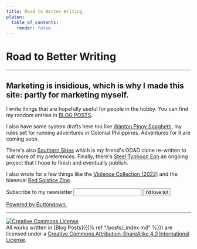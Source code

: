 ```yaml
---
title: Road to Better Writing
platen:
  table_of_contents:
    render: false
---
```


# Road to Better Writing

---

## Marketing is insidious, which is why I made this site: partly for marketing myself.

I write things that are hopefully useful for people in the hobby. You can find my random entries in [BLOG POSTS](posts/_index.md).

I also have some system drafts here too like [Wanton Pinoy Spaghetti](games/wanton-pinoy-spaghetti/_index.md), my rules set for running adventures in Colonial Philippines. Adventures for it are coming soon.

There's also [Southern Skies](games/southern-skies/_index.md) which is my friend's OD&D clone re-written to suit more of my preferences. Finally, there's [Steel Typhoon Eon](games/steel-typhoon-eon/_index.md) an ongoing project that I hope to finish and eventually publish.

I also wrote for a few things like the [Violence Collection (2022)](https://magical-banquet-club.itch.io/violence-jam-fuck-war) and the biannual [Red Solstice Zine](https://redsolstice.itch.io/).

<form
  action="https://buttondown.email/api/emails/embed-subscribe/san_tagoy"
  method="post"
  target="popupwindow"
  onsubmit="window.open('https://buttondown.email/san_tagoy', 'popupwindow')"
  class="embeddable-buttondown-form"
>
  <label for="bd-email">Subscribe to my newsletter</label>
  <input type="email" name="email" id="bd-email" />
  <input type="submit" value="I'd love to!" />
  <p>
    <a href="https://buttondown.email" target="_blank">Powered by Buttondown.</a>
  </p>
</form>

---

<a rel="license" href="http://creativecommons.org/licenses/by-sa/4.0/"><img alt="Creative Commons License" style="border-width:0" src="https://i.creativecommons.org/l/by-sa/4.0/80x15.png" /></a><br />All works written in [Blog Posts]({{% ref "/posts/_index.md" %}}) are licensed under a <a rel="license" href="http://creativecommons.org/licenses/by-sa/4.0/">Creative Commons Attribution-ShareAlike 4.0 International License</a>.
